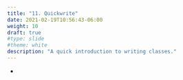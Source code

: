 ```yaml
---
title: "11. Quickwrite"
date: 2021-02-19T10:56:43-06:00
weight: 10
draft: true
#type: slide
#theme: white
description: "A quick introduction to writing classes."
---
```


* 
